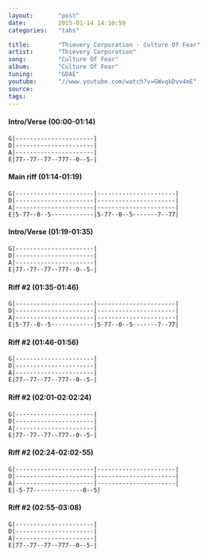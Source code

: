 ```yaml
---
layout:       "post"
date:         2015-01-14 14:10:59
categories:   "tabs"

title:        "Thievery Corporation - Culture Of Fear"
artist:       "Thievery Corporation"
song:         "Culture Of Fear"
album:        "Culture Of Fear"
tuning:       "GDAE"
youtube:      "//www.youtube.com/watch?v=GWvqkDvv4mE"
source:       
tags:         
---
```


#### Intro/Verse (00:00-01:14)
```
G|----------------------|
D|----------------------|
A|----------------------|
E|77--77--77--777--0--5-|
```

#### Main riff (01:14-01:19)
```
G|----------------------|----------------------|
D|----------------------|----------------------|
A|----------------------|----------------------|
E|5-77--0--5------------|5-77--0--5-------7--77|
```

#### Intro/Verse (01:19-01:35)
```
G|----------------------|
D|----------------------|
A|----------------------|
E|77--77--77--777--0--5-|
```

#### Riff #2 (01:35-01:46)
```
G|----------------------|----------------------|
D|----------------------|----------------------|
A|----------------------|----------------------|
E|5-77--0--5------------|5-77--0--5-------7--77|
```

#### Riff #2 (01:46-01:56)
```
G|----------------------|
D|----------------------|
A|----------------------|
E|77--77--77--777--0--5-|
```

#### Riff #2 (02:01-02:02:24)
```
G|----------------------|
D|----------------------|
A|----------------------|
E|77--77--77--777--0--5-|
```

#### Riff #2 (02:24-02:02-55)
```
G|----------------------|----------------------|
D|----------------------|----------------------|
A|----------------------|----------------------|
E|-5-77--------------0--5|
```

#### Riff #2 (02:55-03:08)
```
G|----------------------|
D|----------------------|
A|----------------------|
E|77--77--77--777--0--5-|
```